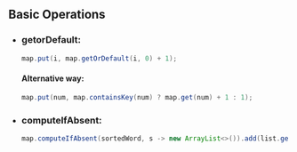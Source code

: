## Basic Operations
* ### getorDefault:
  ```java
  map.put(i, map.getOrDefault(i, 0) + 1);
  ```
  #### Alternative way:
  ```java
  map.put(num, map.containsKey(num) ? map.get(num) + 1 : 1);
  ```

* ### computeIfAbsent: 
  ```java
  map.computeIfAbsent(sortedWord, s -> new ArrayList<>()).add(list.get(i));
  ```
